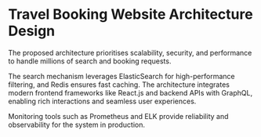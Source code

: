 # Travel Booking Website Architecture Design

The proposed architecture prioritises scalability, security, and performance to handle millions of search and booking requests. 

The search mechanism leverages ElasticSearch for high-performance filtering, and Redis ensures fast caching. The architecture integrates modern frontend frameworks like React.js and backend APIs with GraphQL, enabling rich interactions and seamless user experiences. 

Monitoring tools such as Prometheus and ELK provide reliability and observability for the system in production.
